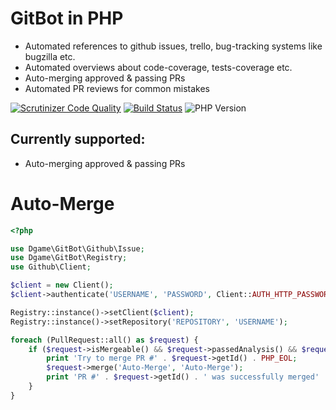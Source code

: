 # GitBot in PHP

 - Automated references to github issues, trello, bug-tracking systems like bugzilla etc.
 - Automated overviews about code-coverage, tests-coverage etc.
 - Auto-merging approved & passing PRs
 - Automated PR reviews for common mistakes
 
[![Scrutinizer Code Quality](https://scrutinizer-ci.com/g/Dgame/GitBot/badges/quality-score.png?b=master)](https://scrutinizer-ci.com/g/Dgame/GitBot/?branch=master)
[![Build Status](https://travis-ci.org/Dgame/GitBot.svg?branch=master)](https://travis-ci.org/Dgame/GitBot)
![PHP Version](https://img.shields.io/badge/PHP-%3E%3D%207.1.0-lightgrey.svg)

## Currently supported:
 - Auto-merging approved & passing PRs

# Auto-Merge
```php
<?php

use Dgame\GitBot\Github\Issue;
use Dgame\GitBot\Registry;
use Github\Client;

$client = new Client();
$client->authenticate('USERNAME', 'PASSWORD', Client::AUTH_HTTP_PASSWORD);

Registry::instance()->setClient($client);
Registry::instance()->setRepository('REPOSITORY', 'USERNAME');

foreach (PullRequest::all() as $request) {
    if ($request->isMergeable() && $request->passedAnalysis() && $request->isApproved()) {
        print 'Try to merge PR #' . $request->getId() . PHP_EOL;
        $request->merge('Auto-Merge', 'Auto-Merge');
        print 'PR #' . $request->getId() . ' was successfully merged' . PHP_EOL;
    }
}
```
